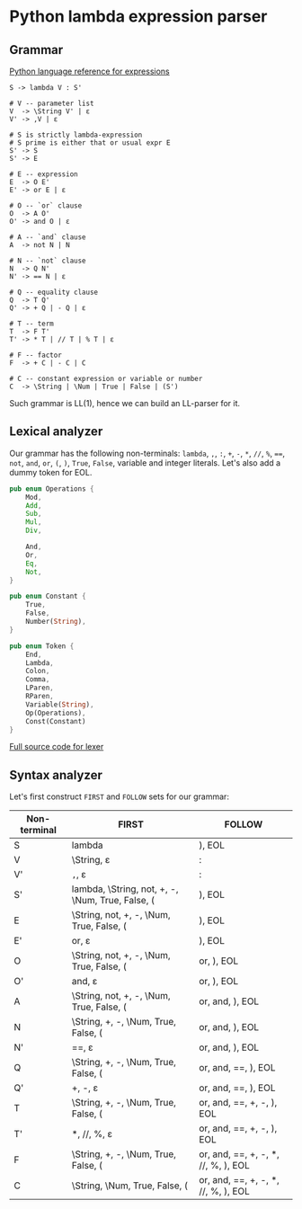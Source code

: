 # Python lambda expression parser

## Grammar
[Python language reference for expressions](https://docs.python.org/3/reference/expressions.html)

```
S -> lambda V : S'

# V -- parameter list
V  -> \String V' | ε
V' -> ,V | ε

# S is strictly lambda-expression
# S prime is either that or usual expr E
S' -> S
S' -> E

# E -- expression
E  -> O E'
E' -> or E | ε

# O -- `or` clause
O  -> A O'
O' -> and O | ε

# A -- `and` clause
A  -> not N | N

# N -- `not` clause
N  -> Q N'
N' -> == N | ε

# Q -- equality clause
Q  -> T Q'
Q' -> + Q | - Q | ε

# T -- term
T  -> F T'
T' -> * T | // T | % T | ε

# F -- factor
F  -> + C | - C | C

# C -- constant expression or variable or number
C  -> \String | \Num | True | False | (S')
```
Such grammar is LL(1), hence we can build an LL-parser for it.

## Lexical analyzer
Our grammar has the following non-terminals: `lambda`, `,`, `:`, `+`, `-`, `*`, `//`, `%`, `==`, `not`, `and`, `or`,
`(`, `)`, `True`, `False`, variable and integer literals. Let's also add a dummy token for EOL.
```rust
pub enum Operations {
    Mod,
    Add,
    Sub,
    Mul,
    Div,

    And,
    Or,
    Eq,
    Not,
}

pub enum Constant {
    True,
    False,
    Number(String),
}

pub enum Token {
    End,
    Lambda,
    Colon,
    Comma,
    LParen,
    RParen,
    Variable(String),
    Op(Operations),
    Const(Constant)
}
```

[Full source code for lexer](src/lexer.rs)

## Syntax analyzer
Let's first construct `FIRST` and `FOLLOW` sets for our grammar:

| Non-terminal | FIRST                                            | FOLLOW                              |
|--------------|--------------------------------------------------|-------------------------------------|
| S            | lambda                                           | ), EOL                              |
| V            | \String, ε                                       | :                                   |
| V'           | `,`, ε                                           | :                                   |
| S'           | lambda, \String, not, +, -, \Num, True, False, ( | ), EOL                              |
| E            | \String, not, +, -, \Num, True, False, (         | ), EOL                              |
| E'           | or, ε                                            | ), EOL                              |
| O            | \String, not, +, -, \Num, True, False, (         | or, ), EOL                          |
| O'           | and, ε                                           | or, ), EOL                          |
| A            | \String, not, +, -, \Num, True, False, (         | or, and, ), EOL                     |
| N            | \String, +, -, \Num, True, False, (              | or, and, ), EOL                     |
| N'           | ==, ε                                            | or, and, ), EOL                     |
| Q            | \String, +, -, \Num, True, False, (              | or, and, ==, ), EOL                 |
| Q'           | +, -, ε                                          | or, and, ==, ), EOL                 |
| T            | \String, +, -, \Num, True, False, (              | or, and, ==, +, -, ), EOL           |
| T'           | *, //, %, ε                                      | or, and, ==, +, -, ), EOL           |
| F            | \String, +, -, \Num, True, False, (              | or, and, ==, +, -, *, //, %, ), EOL |
| C            | \String, \Num, True, False, (                    | or, and, ==, +, -, *, //, %, ), EOL |
